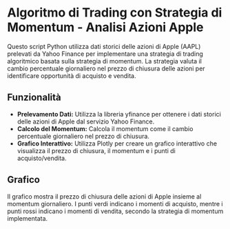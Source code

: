 # Algoritmo di Trading con Strategia di Momentum - Analisi Azioni Apple

Questo script Python utilizza dati storici delle azioni di Apple (AAPL) prelevati da Yahoo Finance per implementare una strategia di trading algoritmico basata sulla strategia di momentum. La strategia valuta il cambio percentuale giornaliero nel prezzo di chiusura delle azioni per identificare opportunità di acquisto e vendita.

## Funzionalità
- **Prelevamento Dati:** Utilizza la libreria yfinance per ottenere i dati storici delle azioni di Apple dal servizio Yahoo Finance.
- **Calcolo del Momentum:** Calcola il momentum come il cambio percentuale giornaliero nel prezzo di chiusura.
- **Grafico Interattivo:** Utilizza Plotly per creare un grafico interattivo che visualizza il prezzo di chiusura, il momentum e i punti di acquisto/vendita.

## Grafico
Il grafico mostra il prezzo di chiusura delle azioni di Apple insieme al momentum giornaliero. I punti verdi indicano i momenti di acquisto, mentre i punti rossi indicano i momenti di vendita, secondo la strategia di momentum implementata.
